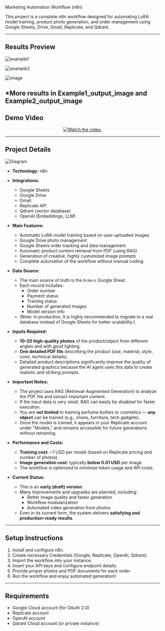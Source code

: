 Marketing Automation Workflow (n8n)

This project is a complete n8n workflow designed for automating LoRA model training, product photo generation, and order management using Google Sheets, Drive, Gmail, Replicate, and Qdrant.

---

##  Results Preview

![example1](https://github.com/user-attachments/assets/e02e6712-bd02-45d7-ae4e-aaf42bc667d6)

![example2](https://github.com/user-attachments/assets/bb4f4dbf-8cdc-4ef2-b340-61685e940b59)

![image](https://github.com/user-attachments/assets/be86cab5-6981-49e2-8152-ba60f60ff86b)

*More results in Example1_output_image and Example2_output_image
---

## Demo Video

<p align="center">
  <a href="https://www.youtube.com/watch?v=lyQkkeuPuW0">
     <img src="https://img.youtube.com/vi/lyQkkeuPuW0/0.jpg" alt="Watch the video.">
  </a>
</p>

---

## Project Details


![Diagram](https://github.com/user-attachments/assets/d1d07422-4908-48a0-9065-10872431918a)

- **Technology:** n8n
- **Integrations:**
  - Google Sheets
  - Google Drive
  - Gmail
  - Replicate API
  - Qdrant (vector database)
  - OpenAI (Embeddings, LLM)

- **Main Features:**
  - Automatic LoRA model training based on user-uploaded images
  - Google Drive photo management
  - Google Sheets order tracking and data management
  - Automatic product content retrieval from PDF (using RAG)
  - Generation of creative, highly customized image prompts
  - Complete automation of the workflow without manual coding

- **Data Source:**
  - The main source of truth is the `Orders` Google Sheet.
  - Each record includes:
    - Order number
    - Payment status
    - Training status
    - Number of generated images
    - Model version info
  - (Note: In production, it is highly recommended to migrate to a real database instead of Google Sheets for better scalability.)

- **Inputs Required:**
  - **10–20 high-quality photos** of the product/object from different angles and with good lighting.
  - **One detailed PDF file** describing the product (use, material, style, color, technical details).
  - Detailed product descriptions significantly improve the quality of generated graphics because the AI agent uses this data to create realistic and striking prompts.

- **Important Notes:**
  - The project uses RAG (Retrieval-Augmented Generation) to analyze the PDF file and extract important content.
  - If the input data is very small, RAG can easily be disabled for faster execution.
  - You are **not limited** to training perfume bottles or cosmetics — **any object** can be trained (e.g., shoes, furniture, tech gadgets).
  - Once the model is trained, it appears in your Replicate account under "Models," and remains accessible for future generations without retraining.

- **Performance and Costs:**
  - **Training cost:** ~1 USD per model (based on Replicate pricing and number of photos).
  - **Image generation cost:** typically **below 0.01 USD** per image.
  - The workflow is optimized to minimize token usage and API costs.

- **Current Status:**
  - This is an **early (draft) version**.
  - Many improvements and upgrades are planned, including:
    - Better image quality and faster generation
    - Workflow modularization
    - Automated video generation from photos
  - Even in its current form, the system delivers **satisfying and production-ready results**.

---

## Setup Instructions

1. Install and configure n8n.
2. Create necessary Credentials (Google, Replicate, OpenAI, Qdrant).
3. Import the workflow into your instance.
4. Insert your API keys and configure endpoint details.
5. Provide proper photos and PDF documents for each order.
6. Run the workflow and enjoy automated generation!

---

## Requirements

- Google Cloud account (for OAuth 2.0)
- Replicate account
- OpenAI account
- Qdrant Cloud account (or private instance)

